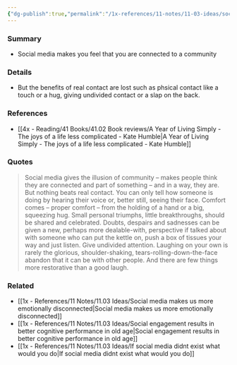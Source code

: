 ```yaml
---
{"dg-publish":true,"permalink":"/1x-references/11-notes/11-03-ideas/social-media-gives-the-illusion-of-community-without-the-practical-benefits/","title":"Social media gives the illusion of community without the practical benefits","created":"2024-08-13T11:16:50.589+03:00","updated":"2024-08-16T20:51:04.068+03:00"}
---
```



### Summary
- Social media makes you feel that you are connected to a community

### Details
 - But the benefits of real contact are lost such as phsical contact like a touch or a hug, giving undivided contact or a slap on the back. 

### References
- [[4x - Reading/41 Books/41.02 Book reviews/A Year of Living Simply - The joys of a life less complicated - Kate Humble\|A Year of Living Simply - The joys of a life less complicated - Kate Humble]]

### Quotes
> Social media gives the illusion of community – makes people think they are connected and part of something – and in a way, they are. But nothing beats real contact. You can only tell how someone is doing by hearing their voice or, better still, seeing their face. Comfort comes – proper comfort – from the holding of a hand or a big, squeezing hug. Small personal triumphs, little breakthroughs, should be shared and celebrated. Doubts, despairs and sadnesses can be given a new, perhaps more dealable-with, perspective if talked about with someone who can put the kettle on, push a box of tissues your way and just listen. Give undivided attention. Laughing on your own is rarely the glorious, shoulder-shaking, tears-rolling-down-the-face abandon that it can be with other people. And there are few things more restorative than a good laugh.


### Related
- [[1x - References/11 Notes/11.03 Ideas/Social media makes us more emotionally disconnected\|Social media makes us more emotionally disconnected]]
- [[1x - References/11 Notes/11.03 Ideas/Social engagement results in better cognitive performance in old age\|Social engagement results in better cognitive performance in old age]]
- [[1x - References/11 Notes/11.03 Ideas/If social media didnt exist what would you do\|If social media didnt exist what would you do]]